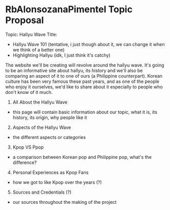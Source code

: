 # RbAlonsozanaPimentel Topic Proposal
Topic: Hallyu Wave
Title: 
- Hallyu Wave 101 (tentative, i just though about it, we can change it when we think of a better one)
- Highlighting Hallyu (idk, I just think it's catchy)

The website we'll be creating will revolve around the hallyu wave. It's going to be an informative site about hallyu, its history and we'll also be comparing an aspect of it to one of ours (a Philippine counterpart). Korean culture has been very famous these past years, and as one of the people who enjoy it ourselves, we'd like to share about it especially to people who don't know of it much. 

1. All About the Hallyu Wave

  - this page will contain basic information about our topic, what it is, its history, its origin, why people like it

2. Aspects of the Hallyu Wave

  - the different aspects or categories 

3. Kpop VS Ppop

  - a comparison between Korean pop and Philippine pop, what's the difference?

4. Personal Experiences as Kpop Fans

  - how we got to like Kpop over the years (?)

5. Sources and Credentials (?)

  - our sources throughout the making of the project
